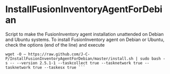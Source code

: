 # InstallFusionInventoryAgentForDebian
Script to make the FusionInventory agent installation unattended on Debian and Ubuntu systems.
To install FusionInventory agent on Debian or Ubuntu, check the options (end of the line) and execute 
```
wget -O – https://raw.github.com/J-C-P/InstallFusionInventoryAgentForDebian/master/install.sh | sudo bash -s -- --version 2.5.1-1 --taskcollect true --tasknetwork true --tasknetwork true --taskesx true ```
